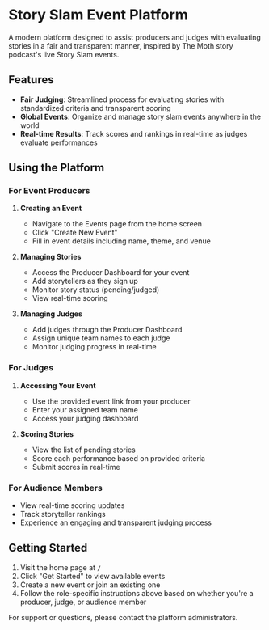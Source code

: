 # Story Slam Event Platform

A modern platform designed to assist producers and judges with evaluating stories in a fair and transparent manner, inspired by The Moth story podcast's live Story Slam events.

## Features

- **Fair Judging**: Streamlined process for evaluating stories with standardized criteria and transparent scoring
- **Global Events**: Organize and manage story slam events anywhere in the world
- **Real-time Results**: Track scores and rankings in real-time as judges evaluate performances

## Using the Platform

### For Event Producers

1. **Creating an Event**
   - Navigate to the Events page from the home screen
   - Click "Create New Event"
   - Fill in event details including name, theme, and venue

2. **Managing Stories**
   - Access the Producer Dashboard for your event
   - Add storytellers as they sign up
   - Monitor story status (pending/judged)
   - View real-time scoring

3. **Managing Judges**
   - Add judges through the Producer Dashboard
   - Assign unique team names to each judge
   - Monitor judging progress in real-time

### For Judges

1. **Accessing Your Event**
   - Use the provided event link from your producer
   - Enter your assigned team name
   - Access your judging dashboard

2. **Scoring Stories**
   - View the list of pending stories
   - Score each performance based on provided criteria
   - Submit scores in real-time

### For Audience Members

- View real-time scoring updates
- Track storyteller rankings
- Experience an engaging and transparent judging process

## Getting Started

1. Visit the home page at `/`
2. Click "Get Started" to view available events
3. Create a new event or join an existing one
4. Follow the role-specific instructions above based on whether you're a producer, judge, or audience member

For support or questions, please contact the platform administrators.
